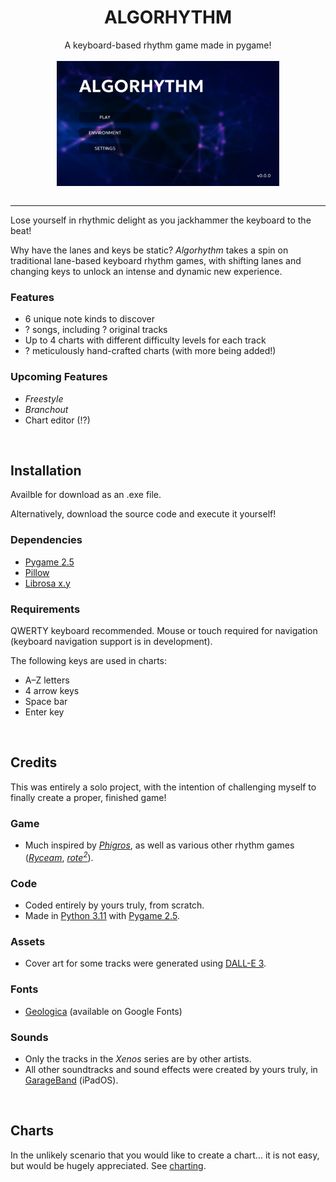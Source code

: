 <h1 align="center"> ALGORHYTHM </h1>

<div align="center"> A keyboard-based rhythm game made in pygame! </div>

<br>

<div align="center">
  <table>
    <tr>
      <img alt="Main Menu" height="200px" src="external/home.png">
    </tr>
  </table>
</div>

---

Lose yourself in rhythmic delight as you jackhammer the keyboard to the beat!

Why have the lanes and keys be static? *Algorhythm* takes a spin on traditional lane-based keyboard rhythm games, with shifting lanes and changing keys to unlock an intense and dynamic new experience.

### Features
 - 6 unique note kinds to discover
 - ? songs, including ? original tracks
 - Up to 4 charts with different difficulty levels for each track
 - ? meticulously hand-crafted charts (with more being added!)

### Upcoming Features
- *Freestyle*
- *Branchout*
- Chart editor (!?)


<br>


## Installation

Availble for download as an .exe file.

Alternatively, download the source code and execute it yourself!

### Dependencies
- [Pygame 2.5](https://www.pygame.org)
- [Pillow]()
- [Librosa x.y]()

### Requirements
QWERTY keyboard recommended. Mouse or touch required for navigation (keyboard navigation support is in development).

The following keys are used in charts:
 - A–Z letters
 - 4 arrow keys
 - Space bar
 - Enter key


<br>


## Credits

This was entirely a solo project, with the intention of challenging myself to finally create a proper, finished game!

### Game
- Much inspired by [*Phigros*](https://phigros.fandom.com/wiki/Phigros_Wiki), as well as various other rhythm games ([*Ryceam*](https://ryceam.fandom.com/wiki/Ryceam_Wiki), [*rote<sup>2</sup>*](https://store.steampowered.com/app/1735670/roteroteSquare)).

### Code
- Coded entirely by yours truly, from scratch.
- Made in [Python 3.11](https://www.python.org) with [Pygame 2.5](https://www.pygame.org).

### Assets
- Cover art for some tracks were generated using [DALL-E 3](https://openai.com/dall-e-3).

### Fonts
- [Geologica](https://fonts.google.com/specimen/Geologica) (available on Google Fonts)

### Sounds
- Only the tracks in the *Xenos* series are by other artists.
- All other soundtracks and sound effects were created by yours truly, in [GarageBand](https://www.apple.com/ios/garageband) (iPadOS).


<br>


## Charts

In the unlikely scenario that you would like to create a chart... it is not easy, but would be hugely appreciated. See [charting](docs/charting.md).
